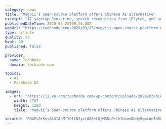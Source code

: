 ```yaml
---
category: news
title: "Megvii’s open-source platform offers Chinese AI alternative"
excerpt: "AI startup Sensetime, speech recognition firm iFlytek, and surveillance camera maker Hikvision, among others, were also included in the ban. Megvii is currently pursuing a listing in Hong Kong, which could make it China’s first AI startup to go public."
publishedDateTime: 2020-03-25T09:26:00Z
webUrl: "https://technode.com/2020/03/25/megviis-open-source-platform-offers-chinese-ai-alternative/"
type: article
quality: 39
heat: 39
published: false

provider:
  name: TechNode
  domain: technode.com

topics:
  - AI
  - Facebook AI

images:
  - url: "https://i1.wp.com/technode.com/wp-content/uploads/2020/03/bigstock-artificial-intelligence-1745972-1.jpg?fit=1707%2C1280&ssl=1"
    width: 1707
    height: 1280
    title: "Megvii’s open-source platform offers Chinese AI alternative"

secured: "R9XPu0rKv+AfUIAnMfYDlCN5yct688et0/M5DcO+thJUoovONdy5gmLAe3b5CiQZgC+Z0o3WxZFdf8YodBkRouWWaKZS1bDlEeIuR7M+kj4eIH706lEHduvwdpDQX1ngdHoWbdTJ4ydQq30wnbJEKrnrUv2G2AqVcaGBEer2GhyVuH3KXxRcatxc5yukrxLiiPfGtl7NzOVSOMRa3UugcNSsOafPiyn9A83CaLBWmIawPxuwqtH2w8NUXt9Usw6TAO+nikQt1hHcTVxf8VI6d4DnLUt48ajaQCFWAxLivq37LE+6HGSM6UV1sIT/YEH1/u6lYObWSj6X8jr5WDc4U3OyPA336BqHKjO8roS0MRnLat/yculZQrje+mkTSTZwxtNPO31LJmF/eSdlVNaTIkZX0OFmrLvxZX6LksvCqL0IhYEJWHjZ/0U4025uNIEnlumaICBIYKT1xxw5ODkj95wutz9zWbmvUBdXX2nro+k=;1Ci+k+jnecdbFsz9wNwvkQ=="
---
```


